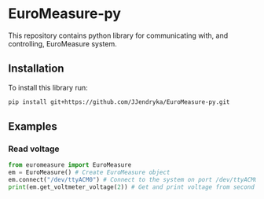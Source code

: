 # EuroMeasure-py
This repository contains python library for communicating with, and controlling, EuroMeasure system.

## Installation
To install this library run:
```bash
pip install git+https://github.com/JJendryka/EuroMeasure-py.git
```

## Examples
### Read voltage
```python
from euromeasure import EuroMeasure
em = EuroMeasure() # Create EuroMeasure object
em.connect("/dev/ttyACM0") # Connect to the system on port /dev/ttyACM0
print(em.get_voltmeter_voltage(2)) # Get and print voltage from second channel of the voltmeter.
```